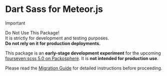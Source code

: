 # Dart Sass for Meteor.js

> [!IMPORTANT]
> Do Not Use This Package!\
> It is strictly for development and testing purposes.\
> **Do not rely on it for production deployments.**

This package is an **early-stage development experiment** for the upcoming [fourseven:scss 5.0 on Packosphere](https://packosphere.com/fourseven/scss). It is **not intended for production use**.

Please read the [Migration Guide](./MIGRATION-GUIDE.md) for detailed instructions before proceeding.

